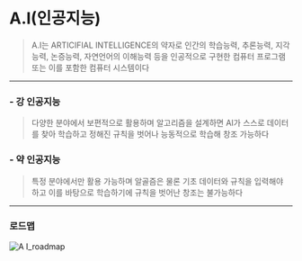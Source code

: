 # A.I(인공지능)
> A.I는 ARTICIFIAL INTELLIGENCE의 약자로 인간의 학습능력, 추론능력, 지각능력, 논증능력, 자연언어의 이해능력 등을 인공적으로 구현한 컴퓨터 프로그램 또는 이를 포함한 컴퓨터 시스템이다
***

### - 강 인공지능
> 다양한 분야에서 보편적으로 활용하며 알고리즘을 설계하면 AI가 스스로 데이터를 찾아 학습하고 정해진 규칙을 벗어나 능동적으로 학습해 창조 가능하다
### - 약 인공지능
> 특정 분야에서만 활용 가능하며 알골즘은 물론 기초 데이터와 규칙을 입력해야 하고 이를 바탕으로 학습하기에 규칙을 벗어난 창조는 불가능하다
***

### 로드맵

![A I_roadmap](https://user-images.githubusercontent.com/68007145/104094621-5b683600-52d5-11eb-91d7-16ec750f8e91.png)
